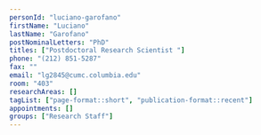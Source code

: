 ```yaml
---
personId: "luciano-garofano"
firstName: "Luciano"
lastName: "Garofano"
postNominalLetters: "PhD"
titles: ["Postdoctoral Research Scientist "]
phone: "(212) 851-5287"
fax: ""
email: "lg2845@cumc.columbia.edu"
room: "403"
researchAreas: []
tagList: ["page-format::short", "publication-format::recent"]
appointments: []
groups: ["Research Staff"]
---
```

